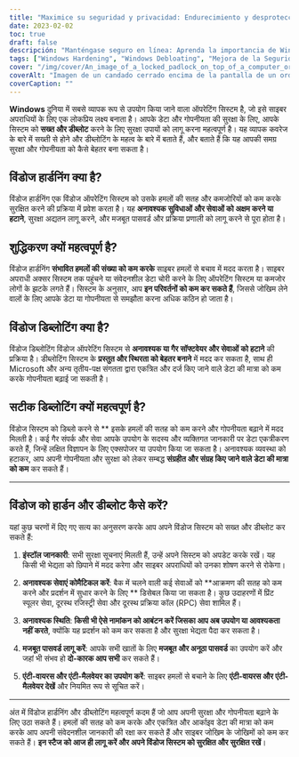 ```yaml
---
title: "Maximice su seguridad y privacidad: Endurecimiento y desprotección de Windows"
date: 2023-02-02
toc: true
draft: false
descripción: "Manténgase seguro en línea: Aprenda la importancia de Windows Hardening y Debloating para mejorar la seguridad y la privacidad.."
tags: ["Windows Hardening", "Windows Debloating", "Mejora de la Seguridad", "Privacidad", "Ciberataques", "Seguridad del Sistema Operativo", "Sistema Operativo Windows", "Privacidad de Datos", "Ciberdelincuente", "Superficie de Ataque", "Vulnerabilidades", "Actualizaciones de seguridad", "Mecanismos de autenticación", "Software no deseado", "Mejora del rendimiento", "Recopilación de datos", "Autenticación de dos factores", "Software antivirus", "Software antimalware", "Información sensible", "Guía completa"].
cover: "/img/cover/An_image_of_a_locked_padlock_on_top_of_a_computer_or_laptop.png"
coverAlt: "Imagen de un candado cerrado encima de la pantalla de un ordenador o portátil, que simboliza las medidas de seguridad que pueden aplicarse mediante el endurecimiento y la desprotección de Windows."
coverCaption: ""
---
```



 **Windows** दुनिया में सबसे व्यापक रूप से उपयोग किया जाने वाला ऑपरेटिंग सिस्टम है, जो इसे साइबर अपराधियों के लिए एक लोकप्रिय लक्ष्य बनाता है। आपके डेटा और गोपनीयता की सुरक्षा के लिए, आपके सिस्टम को **सख्त और डीब्लोट** करने के लिए सुरक्षा उपायों को लागू करना महत्वपूर्ण है। यह व्यापक कवरेज के बारे में सख्ती से होने और डीब्लोटिंग के महत्व के बारे में बताते हैं, और बताते हैं कि यह आपकी समग्र सुरक्षा और गोपनीयता को कैसे बेहतर बना सकता है।
 
 ## विंडोज हार्डनिंग क्या है?
 विंडोज हार्डनिंग एक विंडोज ऑपरेटिंग सिस्टम को उसके हमलों की सतह और कमजोरियों को कम करके सुरक्षित करने की प्रक्रिया में प्रवेश करता है। यह **अनावश्यक सुविधाओं और सेवाओं को अक्षम करने या हटाने**, सुरक्षा अद्यतन लागू करने, और मजबूत पासवर्ड और प्रक्रिया प्रणाली को लागू करने से पूरा होता है।
 
 ## शुद्धिकरण क्यों महत्वपूर्ण है?
 विंडोज हार्डनिंग **संभावित हमलों की संख्या को कम करके** साइबर हमलों से बचाव में मदद करता है। साइबर अपराधी अक्सर सिस्टम तक पहुंचने या संवेदनशील डेटा चोरी करने के लिए ऑपरेटिंग सिस्टम या कमजोर लोगों के झटके लगते हैं। सिस्टम के अनुसार, आप **इन परिवर्तनों को कम कर सकते हैं**, जिससे जोखिम लेने वालों के लिए आपके डेटा या गोपनीयता से समझौता करना अधिक कठिन हो जाता है।
 
 ## विंडोज डिब्लोटिंग क्या है?
 विंडोज डिब्लोटिंग विंडोज ऑपरेटिंग सिस्टम से **अनावश्यक या गैर सॉफ्टवेयर और सेवाओं को हटाने** की प्रक्रिया है। डीब्लोटिंग सिस्टम के **प्रस्तुत और स्थिरता को बेहतर बनाने** में मदद कर सकता है, साथ ही Microsoft और अन्य तृतीय-पक्ष संगतता द्वारा एकत्रित और दर्ज किए जाने वाले डेटा की मात्रा को कम करके गोपनीयता बढ़ाई जा सकती है।
 
 ## सटीक डिब्लोटिंग क्यों महत्वपूर्ण है?
 विंडोज सिस्टम को डिब्लो करने से ** इसके हमलों की सतह को कम करने और गोपनीयता बढ़ाने में मदद मिलती है। कई गैर संपर्क और सेवा आपके उपयोग के सदस्य और व्यक्तिगत जानकारी पर डेटा एकत्रीकरण करते हैं, जिन्हें लक्षित विज्ञापन के लिए एक्सपोजर या उपयोग किया जा सकता है। अनावश्यक व्यवस्था को हटाकर, आप अपनी गोपनीयता और सुरक्षा को लेकर सम्बद्ध **संग्रहीत और संग्रह किए जाने वाले डेटा की मात्रा को कम** कर सकते हैं।
 
 ______
 
 ## विंडोज को हार्डन और डीब्लोट कैसे करें?
 यहां कुछ चरणों में दिए गए सत्य का अनुसरण करके आप अपने विंडोज सिस्टम को सख्त और डीब्लोट कर सकते हैं:
 
 1. **इंस्टॉल जानकारी**: सभी सुरक्षा सूचनाएं मिलती हैं, उन्हें अपने सिस्टम को अपडेट करके रखें। यह किसी भी भेद्यता को छिपाने में मदद करेगा और साइबर अपराधियों को उनका शोषण करने से रोकेगा।
 
 2. **अनावश्यक सेवाएं कोमैटिकल करें**: बैक में चलने वाली कई सेवाओं को **आक्रमण की सतह को कम करने और प्रदर्शन में सुधार करने के लिए ** डिसेबल किया जा सकता है। कुछ उदाहरणों में प्रिंट स्पूलर सेवा, दूरस्थ रजिस्ट्री सेवा और दूरस्थ प्रक्रिया कॉल (RPC) सेवा शामिल हैं।
 
 3. **अनावश्यक स्थिति**: **किसी भी ऐसे नामांकन को आबंटन करें जिसका आप अब उपयोग या आवश्यकता नहीं करते**, क्योंकि यह प्रदर्शन को कम कर सकता है और सुरक्षा भेद्यता पैदा कर सकता है।
 
 4. **मजबूत पासवर्ड लागू करें**: आपके सभी खातों के लिए **मजबूत और अनूठा पासवर्ड** का उपयोग करें और जहां भी संभव हो **दो-कारक आप सभी** कर सकते हैं।
 
 5. **एंटी-वायरस और एंटी-मैलवेयर का उपयोग करें**: साइबर हमलों से बचाने के लिए **एंटी-वायरस और एंटी-मैलवेयर देखें** और नियमित रूप से सूचित करें।
 
 ______
 
 अंत में विंडोज हार्डनिंग और डीब्लोटिंग महत्वपूर्ण कदम हैं जो आप अपनी सुरक्षा और गोपनीयता बढ़ाने के लिए उठा सकते हैं। हमलों की सतह को कम करके और एकत्रित और आर्काइव डेटा की मात्रा को कम करके आप अपनी संवेदनशील जानकारी की रक्षा कर सकते हैं और साइबर जोखिम के जोखिमों को कम कर सकते हैं। **इन स्टैज को आज ही लागू करें और अपने विंडोज सिस्टम को सुरक्षित और सुरक्षित रखें**।
